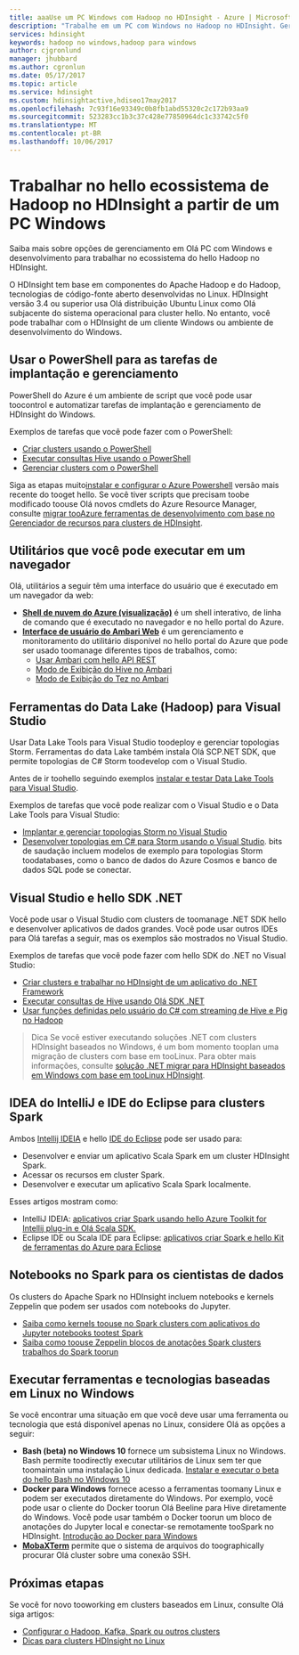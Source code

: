 ```yaml
---
title: aaaUse um PC Windows com Hadoop no HDInsight - Azure | Microsoft Docs
description: "Trabalhe em um PC com Windows no Hadoop no HDInsight. Gerencie e consulte clusters com as ferramentas do PowerShell, Visual Studio e Linux. Desenvolva soluções de Big Data com .NET."
services: hdinsight
keywords: hadoop no windows,hadoop para windows
author: cjgronlund
manager: jhubbard
ms.author: cgronlun
ms.date: 05/17/2017
ms.topic: article
ms.service: hdinsight
ms.custom: hdinsightactive,hdiseo17may2017
ms.openlocfilehash: 7c93f16e93349c0b8fb1abd55320c2c172b93aa9
ms.sourcegitcommit: 523283cc1b3c37c428e77850964dc1c33742c5f0
ms.translationtype: MT
ms.contentlocale: pt-BR
ms.lasthandoff: 10/06/2017
---
```

# <a name="work-in-hello-hadoop-ecosystem-on-hdinsight-from-a-windows-pc"></a>Trabalhar no hello ecossistema de Hadoop no HDInsight a partir de um PC Windows

Saiba mais sobre opções de gerenciamento em Olá PC com Windows e desenvolvimento para trabalhar no ecossistema do hello Hadoop no HDInsight. 

O HDInsight tem base em componentes do Apache Hadoop e do Hadoop, tecnologias de código-fonte aberto desenvolvidas no Linux. HDInsight versão 3.4 ou superior usa Olá distribuição Ubuntu Linux como Olá subjacente do sistema operacional para cluster hello. No entanto, você pode trabalhar com o HDInsight de um cliente Windows ou ambiente de desenvolvimento do Windows.

## <a name="use-powershell-for-deployment-and-management-tasks"></a>Usar o PowerShell para as tarefas de implantação e gerenciamento
PowerShell do Azure é um ambiente de script que você pode usar toocontrol e automatizar tarefas de implantação e gerenciamento de HDInsight do Windows.

Exemplos de tarefas que você pode fazer com o PowerShell:

* [Criar clusters usando o PowerShell](hdinsight-hadoop-create-linux-clusters-azure-powershell.md)
* [Executar consultas Hive usando o PowerShell](hdinsight-hadoop-use-hive-powershell.md)
* [Gerenciar clusters com o PowerShell](hdinsight-administer-use-powershell.md)

Siga as etapas muito[instalar e configurar o Azure Powershell](https://docs.microsoft.com/powershell/azure/install-azurerm-ps) versão mais recente do tooget hello. Se você tiver scripts que precisam toobe modificado toouse Olá novos cmdlets do Azure Resource Manager, consulte [migrar tooAzure ferramentas de desenvolvimento com base no Gerenciador de recursos para clusters de HDInsight](hdinsight-hadoop-development-using-azure-resource-manager.md).

## <a name="utilities-you-can-run-in-a-browser"></a>Utilitários que você pode executar em um navegador
Olá, utilitários a seguir têm uma interface do usuário que é executado em um navegador da web:
* **[Shell de nuvem do Azure (visualização)](https://docs.microsoft.com/azure/cloud-shell/quickstart)**  é um shell interativo, de linha de comando que é executado no navegador e no hello portal do Azure.
* **[Interface de usuário do Ambari Web](hdinsight-hadoop-manage-ambari.md)**  é um gerenciamento e monitoramento do utilitário disponível no hello portal do Azure que pode ser usado toomanage diferentes tipos de trabalhos, como:
    * [Usar Ambari com hello API REST](hdinsight-hadoop-manage-ambari-rest-api.md)
    * [Modo de Exibição do Hive no Ambari](hdinsight-hadoop-use-hive-ambari-view.md)
    * [Modo de Exibição do Tez no Ambari](hdinsight-debug-ambari-tez-view.md)

## <a name="data-lake-hadoop-tools-for-visual-studio"></a>Ferramentas do Data Lake (Hadoop) para Visual Studio
Usar Data Lake Tools para Visual Studio toodeploy e gerenciar topologias Storm. Ferramentas do data Lake também instala Olá SCP.NET SDK, que permite topologias de C# Storm toodevelop com o Visual Studio.

Antes de ir toohello seguindo exemplos [instalar e testar Data Lake Tools para Visual Studio](hdinsight-hadoop-visual-studio-tools-get-started.md). 

Exemplos de tarefas que você pode realizar com o Visual Studio e o Data Lake Tools para Visual Studio:
* [Implantar e gerenciar topologias Storm no Visual Studio](hdinsight-storm-deploy-monitor-topology-linux.md)
* [Desenvolver topologias em C# para Storm usando o Visual Studio](hdinsight-storm-develop-csharp-visual-studio-topology.md). bits de saudação incluem modelos de exemplo para topologias Storm toodatabases, como o banco de dados do Azure Cosmos e banco de dados SQL pode se conectar.

## <a name="visual-studio-and-hello-net-sdk"></a>Visual Studio e hello SDK .NET 

Você pode usar o Visual Studio com clusters de toomanage .NET SDK hello e desenvolver aplicativos de dados grandes. Você pode usar outros IDEs para Olá tarefas a seguir, mas os exemplos são mostrados no Visual Studio.

Exemplos de tarefas que você pode fazer com hello SDK do .NET no Visual Studio:
* [Criar clusters e trabalhar no HDInsight de um aplicativo do .NET Framework](hdinsight-hadoop-create-linux-clusters-dotnet-sdk.md)
* [Executar consultas de Hive usando Olá SDK .NET](hdinsight-hadoop-use-hive-dotnet-sdk.md)
* [Usar funções definidas pelo usuário do C# com streaming de Hive e Pig no Hadoop](hdinsight-hadoop-hive-pig-udf-dotnet-csharp.md)

> Dica Se você estiver executando soluções .NET com clusters HDInsight baseados no Windows, é um bom momento tooplan uma migração de clusters com base em tooLinux. Para obter mais informações, consulte [solução .NET migrar para HDInsight baseados em Windows com base em tooLinux HDInsight](hdinsight-hadoop-migrate-dotnet-to-linux.md).

## <a name="intellij-idea-and-eclipse-ide-for-spark-clusters"></a>IDEA do IntelliJ e IDE do Eclipse para clusters Spark
Ambos [Intellij IDEIA](https://www.jetbrains.com/idea/download) e hello [IDE do Eclipse](https://www.eclipse.org/downloads/) pode ser usado para:
* Desenvolver e enviar um aplicativo Scala Spark em um cluster HDInsight Spark.
* Acessar os recursos em cluster Spark.
* Desenvolver e executar um aplicativo Scala Spark localmente.

Esses artigos mostram como: 
* IntelliJ IDEIA: [aplicativos criar Spark usando hello Azure Toolkit for Intellij plug-in e Olá Scala SDK.](hdinsight-apache-spark-intellij-tool-plugin.md)
* Eclipse IDE ou Scala IDE para Eclipse: [aplicativos criar Spark e hello Kit de ferramentas do Azure para Eclipse](hdinsight-apache-spark-eclipse-tool-plugin.md) 


## <a name="notebooks-on-spark-for-data-scientists"></a>Notebooks no Spark para os cientistas de dados 
Os clusters do Apache Spark no HDInsight incluem notebooks e kernels Zeppelin que podem ser usados com notebooks do Jupyter. 

* [Saiba como kernels toouse no Spark clusters com aplicativos do Jupyter notebooks tootest Spark](hdinsight-apache-spark-zeppelin-notebook.md)
* [Saiba como toouse Zeppelin blocos de anotações Spark clusters trabalhos do Spark toorun](hdinsight-apache-spark-jupyter-notebook-kernels.md) 


## <a name="run-linux-based-tools-and-technologies-on-windows"></a>Executar ferramentas e tecnologias baseadas em Linux no Windows

Se você encontrar uma situação em que você deve usar uma ferramenta ou tecnologia que está disponível apenas no Linux, considere Olá as opções a seguir:

* **Bash (beta) no Windows 10** fornece um subsistema Linux no Windows. Bash permite toodirectly executar utilitários de Linux sem ter que toomaintain uma instalação Linux dedicada. [Instalar e executar o beta do hello Bash no Windows 10](https://msdn.microsoft.com/commandline/wsl/install_guide)
* **Docker para Windows** fornece acesso a ferramentas toomany Linux e podem ser executados diretamente do Windows. Por exemplo, você pode usar o cliente do Docker toorun Olá Beeline para Hive diretamente do Windows. Você pode usar também o Docker toorun um bloco de anotações do Jupyter local e conectar-se remotamente tooSpark no HDInsight. [Introdução ao Docker para Windows](https://docs.docker.com/docker-for-windows/)
* **[MobaXTerm](http://mobaxterm.mobatek.net/)**  permite que o sistema de arquivos do toographically procurar Olá cluster sobre uma conexão SSH.

## <a name="next-steps"></a>Próximas etapas
Se você for novo tooworking em clusters baseados em Linux, consulte Olá siga artigos:
* [Configurar o Hadoop, Kafka, Spark ou outros clusters](hdinsight-hadoop-provision-linux-clusters.md)
* [Dicas para clusters HDInsight no Linux](hdinsight-hadoop-linux-information.md)
